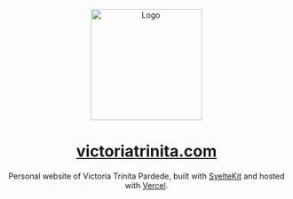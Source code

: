 <div align="center">
  <img alt="Logo" src="https://raw.githubusercontent.com/victoriatrinita/victoriatrinita.com/master/static/favicon.svg" width="200" />
</div>

<h1 align="center">
  <a href="https://victoriatrinita.com" target="_blank">victoriatrinita.com</a>
</h1 align="center">

<p align="center">
  Personal website of Victoria Trinita Pardede, built with <a href="https://kit.svelte.dev/" target="_blank">SvelteKit</a> and hosted with <a href="https://vercel.com/" target="_blank">Vercel</a>.
</p>
